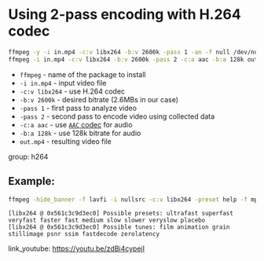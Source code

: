 # Using 2-pass encoding with H.264 codec

```bash
ffmpeg -y -i in.mp4 -c:v libx264 -b:v 2600k -pass 1 -an -f null /dev/null && \
ffmpeg -i in.mp4 -c:v libx264 -b:v 2600k -pass 2 -c:a aac -b:a 128k out.mp4
```

- `ffmpeg` - name of the package to install
- `-i in.mp4` - input video file
- `-c:v libx264` - use H.264 codec
- `-b:v 2600k` - desired bitrate (2.6MBs in our case)
- `-pass 1` - first pass to analyze video
- `-pass 2` - second pass to encode video using collected data
- `-c:a aac` - use [`AAC` codec](/ffmpeg/encode-mp3-to-aac) for audio
- `-b:a 128k` - use 128k bitrate for audio
- `out.mp4` - resulting video file

group: h264

## Example: 
```bash
ffmpeg -hide_banner -f lavfi -i nullsrc -c:v libx264 -preset help -f mp4 - 2>&1 | grep Possible
```
```
[libx264 @ 0x561c3c9d3ec0] Possible presets: ultrafast superfast veryfast faster fast medium slow slower veryslow placebo
[libx264 @ 0x561c3c9d3ec0] Possible tunes: film animation grain stillimage psnr ssim fastdecode zerolatency

```

link_youtube: https://youtu.be/zdBi4cypejI
